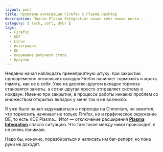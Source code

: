 ```yaml
---
layout: post
title: Проблема интеграции Firefox с Plasma Desktop
description: Плагин Plasma Integration начал себя плохо вести...
category: [ tech, soft, dybr ]
tags:
  - Firefox
  - KDE
  - Linux
  - интеграция
  - DE
  - окружение рабочего стола
  - браузер
---
```

Недавно начал наблюдать пренеприятную штуку: при закрытии одновременно нескольких вкладок Firefox
начинает тормозить и жрать память, как не в себя. Уже на десятке-другом вкладок тормоза становятся
заметы, а сотня-другая просто отправляет систему в нокдаун. Именно при закрытии, в процессе работы
никаких проблем со множеством открытых вкладок у меня так и не возникло.

Я уже было начал задумываться о переходе на Chromium, но заметил, что тормозить начинает не только
Firefox, но и графическое окружение DE, то есть KDE Plasma... Итог — отключение расширения **[Plasma
Integration][plugin]** спасло ситуацию. Что там такое между ними происходит, я не очень понимаю.

Надо бы, конечно, поразбираться и написать им баг-репорт, но пока руки не доходят.

[plugin]: https://addons.mozilla.org/ru/firefox/addon/plasma-integration/ "Add-On Plasma Integration"
